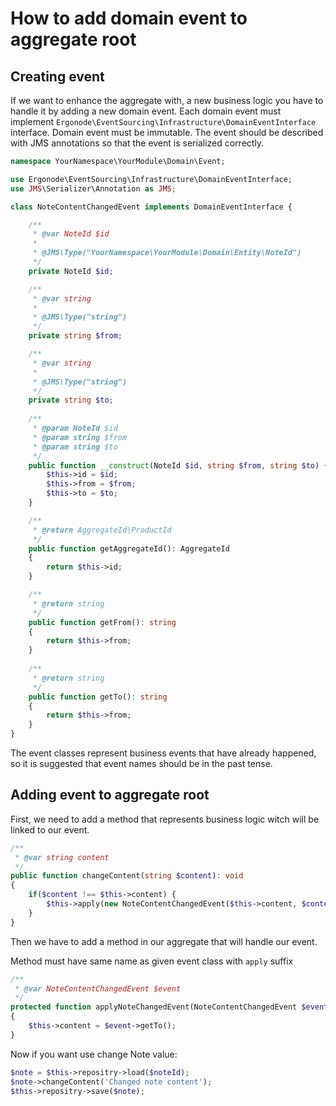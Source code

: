 # How to add domain event to aggregate root
## Creating event
If we want to enhance the aggregate with, a new business logic you have to handle it by adding a new domain event.
Each domain event must implement ```Ergonode\EventSourcing\Infrastructure\DomainEventInterface``` interface.
Domain event must be immutable. 
The event should be described with JMS annotations so that the event is serialized correctly.
```php
namespace YourNamespace\YourModule\Domain\Event;

use Ergonode\EventSourcing\Infrastructure\DomainEventInterface;
use JMS\Serializer\Annotation as JMS;

class NoteContentChangedEvent implements DomainEventInterface {

    /**
     * @var NoteId $id
     *
     * @JMS\Type("YourNamespace\YourModule\Domain\Entity\NoteId")
     */
    private NoteId $id;

    /**
     * @var string
     *
     * @JMS\Type("string")
     */
    private string $from;

    /**
     * @var string
     *
     * @JMS\Type("string")
     */
    private string $to;
    
    /**    
     * @param NoteId $id
     * @param string $from
     * @param string $to 
     */
    public function __construct(NoteId $id, string $from, string $to) {
        $this->id = $id;
        $this->from = $from;
        $this->to = $to;
    }

    /**
     * @return AggregateId|ProductId
     */
    public function getAggregateId(): AggregateId
    {
        return $this->id;
    }

    /**
     * @return string
     */
    public function getFrom(): string
    {
        return $this->from;
    }
    
    /**
     * @return string
     */
    public function getTo(): string
    {
        return $this->from;
    }
}
```

<div class="Alert Alert--info">

The event classes represent business events that have already happened, so it is suggested that event names should be in the past tense.

</div>
 
## Adding event to aggregate root
First, we need to add a method that represents business logic witch will be linked to our event.
```php
/**
 * @var string content
 */
public function changeContent(string $content): void
{
    if($content !== $this->content) {
        $this->apply(new NoteContentChangedEvent($this->content, $content));
    }
}
```
Then we have to add a method in our aggregate that will handle our event.

Method must have same name as given event class with ```apply``` suffix
```php
/**
 * @var NoteContentChangedEvent $event
 */
protected function applyNoteChangedEvent(NoteContentChangedEvent $event): void
{
    $this->content = $event->getTo();
}
```

Now if you want use change Note value:
```php
$note = $this->repositry->load($noteId);
$note->changeContent('Changed note content');
$this->repositry->save($note);
``` 
